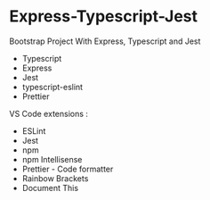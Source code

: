 # Express-Typescript-Jest
Bootstrap Project With Express, Typescript and Jest  

- Typescript
- Express
- Jest
- typescript-eslint
- Prettier

VS Code extensions :
- ESLint
- Jest
- npm
- npm Intellisense
- Prettier - Code formatter
- Rainbow Brackets
- Document This